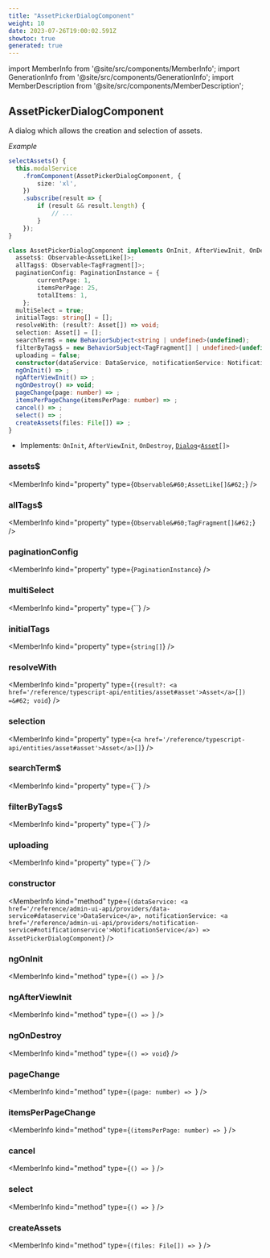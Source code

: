 ```yaml
---
title: "AssetPickerDialogComponent"
weight: 10
date: 2023-07-26T19:00:02.591Z
showtoc: true
generated: true
---
```

<!-- This file was generated from the Vendure source. Do not modify. Instead, re-run the "docs:build" script -->
import MemberInfo from '@site/src/components/MemberInfo';
import GenerationInfo from '@site/src/components/GenerationInfo';
import MemberDescription from '@site/src/components/MemberDescription';


## AssetPickerDialogComponent

<GenerationInfo sourceFile="packages/admin-ui/src/lib/core/src/shared/components/asset-picker-dialog/asset-picker-dialog.component.ts" sourceLine="52" packageName="@vendure/admin-ui" />

A dialog which allows the creation and selection of assets.

*Example*

```ts
selectAssets() {
  this.modalService
    .fromComponent(AssetPickerDialogComponent, {
        size: 'xl',
    })
    .subscribe(result => {
        if (result && result.length) {
            // ...
        }
    });
}
```

```ts title="Signature"
class AssetPickerDialogComponent implements OnInit, AfterViewInit, OnDestroy, Dialog<Asset[]> {
  assets$: Observable<AssetLike[]>;
  allTags$: Observable<TagFragment[]>;
  paginationConfig: PaginationInstance = {
        currentPage: 1,
        itemsPerPage: 25,
        totalItems: 1,
    };
  multiSelect = true;
  initialTags: string[] = [];
  resolveWith: (result?: Asset[]) => void;
  selection: Asset[] = [];
  searchTerm$ = new BehaviorSubject<string | undefined>(undefined);
  filterByTags$ = new BehaviorSubject<TagFragment[] | undefined>(undefined);
  uploading = false;
  constructor(dataService: DataService, notificationService: NotificationService)
  ngOnInit() => ;
  ngAfterViewInit() => ;
  ngOnDestroy() => void;
  pageChange(page: number) => ;
  itemsPerPageChange(itemsPerPage: number) => ;
  cancel() => ;
  select() => ;
  createAssets(files: File[]) => ;
}
```
* Implements: <code>OnInit</code>, <code>AfterViewInit</code>, <code>OnDestroy</code>, <code><a href='/reference/admin-ui-api/providers/modal-service#dialog'>Dialog</a>&#60;<a href='/reference/typescript-api/entities/asset#asset'>Asset</a>[]&#62;</code>



<div className="members-wrapper">

### assets$

<MemberInfo kind="property" type={`Observable&#60;AssetLike[]&#62;`}   />


### allTags$

<MemberInfo kind="property" type={`Observable&#60;TagFragment[]&#62;`}   />


### paginationConfig

<MemberInfo kind="property" type={`PaginationInstance`}   />


### multiSelect

<MemberInfo kind="property" type={``}   />


### initialTags

<MemberInfo kind="property" type={`string[]`}   />


### resolveWith

<MemberInfo kind="property" type={`(result?: <a href='/reference/typescript-api/entities/asset#asset'>Asset</a>[]) =&#62; void`}   />


### selection

<MemberInfo kind="property" type={`<a href='/reference/typescript-api/entities/asset#asset'>Asset</a>[]`}   />


### searchTerm$

<MemberInfo kind="property" type={``}   />


### filterByTags$

<MemberInfo kind="property" type={``}   />


### uploading

<MemberInfo kind="property" type={``}   />


### constructor

<MemberInfo kind="method" type={`(dataService: <a href='/reference/admin-ui-api/providers/data-service#dataservice'>DataService</a>, notificationService: <a href='/reference/admin-ui-api/providers/notification-service#notificationservice'>NotificationService</a>) => AssetPickerDialogComponent`}   />


### ngOnInit

<MemberInfo kind="method" type={`() => `}   />


### ngAfterViewInit

<MemberInfo kind="method" type={`() => `}   />


### ngOnDestroy

<MemberInfo kind="method" type={`() => void`}   />


### pageChange

<MemberInfo kind="method" type={`(page: number) => `}   />


### itemsPerPageChange

<MemberInfo kind="method" type={`(itemsPerPage: number) => `}   />


### cancel

<MemberInfo kind="method" type={`() => `}   />


### select

<MemberInfo kind="method" type={`() => `}   />


### createAssets

<MemberInfo kind="method" type={`(files: File[]) => `}   />




</div>
